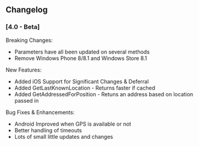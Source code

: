 ## Changelog

### [4.0 - Beta]
Breaking Changes:
* Parameters have all been updated on several methods
* Remove Windows Phone 8/8.1 and Windows Store 8.1

New Features:
* Added iOS Support for Significant Changes & Deferral
* Added GetLastKnownLocation - Returns faster if cached
* Added GetAddressedForPosition - Retuns an address based on location passed in


Bug Fixes & Enhancements:
* Android Improved when GPS is available or not
* Better handling of timeouts
* Lots of small little updates and changes

